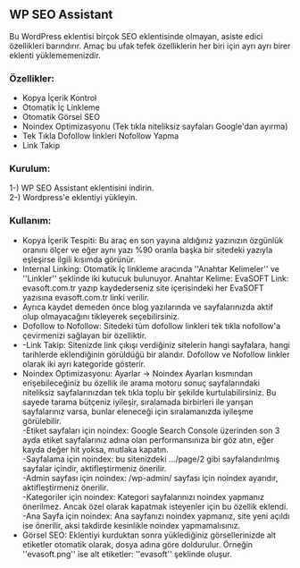 <!-- wp:heading -->
<h2 class="wp-block-heading">WP SEO Assistant</h2>
<!-- /wp:heading -->

<!-- wp:paragraph -->
<p>Bu WordPress eklentisi birçok SEO eklentisinde olmayan, asiste edici özellikleri barındırır. Amaç bu ufak tefek özelliklerin her biri için ayrı ayrı birer eklenti yüklememenizdir.</p>
<!-- /wp:paragraph -->

<!-- wp:heading {"level":3} -->
<h3 class="wp-block-heading">Özellikler:</h3>
<!-- /wp:heading -->

<!-- wp:list -->
<ul><!-- wp:list-item -->
<li>Kopya İçerik Kontrol</li>
<!-- /wp:list-item -->

<!-- wp:list-item -->
<li>Otomatik İç Linkleme</li>
<!-- /wp:list-item -->

<!-- wp:list-item -->
<li>Otomatik Görsel SEO</li>
<!-- /wp:list-item -->

<!-- wp:list-item -->
<li>Noindex Optimizasyonu (Tek tıkla niteliksiz sayfaları Google'dan ayırma)</li>
<!-- /wp:list-item -->

<!-- wp:list-item -->
<li>Tek Tıkla Dofollow linkleri Nofollow Yapma</li>
<!-- /wp:list-item -->

<!-- wp:list-item -->
<li>Link Takip</li>
<!-- /wp:list-item --></ul>
<!-- /wp:list -->

<!-- wp:heading {"level":3} -->
<h3 class="wp-block-heading">Kurulum:</h3>
<!-- /wp:heading -->

<!-- wp:paragraph -->
<p>1-) WP SEO Assistant eklentisini indirin.<br>2-) Wordpress'e eklentiyi yükleyin.</p>
<!-- /wp:paragraph -->

<!-- wp:heading {"level":3} -->
<h3 class="wp-block-heading">Kullanım:</h3>
<!-- /wp:heading -->

<!-- wp:list -->
<ul><!-- wp:list-item -->
<li>Kopya İçerik Tespiti: Bu araç en son yayına aldığınız yazınızın özgünlük oranını ölçer ve eğer aynı yazı %90 oranla başka bir sitedeki yazıyla eşleşirse ilgili kısımda görünür.</li>
<!-- /wp:list-item -->

<!-- wp:list-item -->
<li>Internal Linking: Otomatik İç linkleme aracında ''Anahtar Kelimeler'' ve ''Linkler'' şeklinde iki kutucuk bulunuyor. Anahtar Kelime: EvaSOFT Link: evasoft.com.tr yazıp kaydederseniz site içerisindeki her EvaSOFT yazısına evasoft.com.tr linki verilir.</li>
<!-- /wp:list-item -->

<!-- wp:list-item -->
<li>Ayrıca kaydet demeden önce blog yazılarında ve sayfalarınızda aktif olup olmayacağını tikleyerek seçebilirsiniz.</li>
<!-- /wp:list-item -->

<!-- wp:list-item -->
<li>Dofollow to Nofollow: Sitedeki tüm dofollow linkleri tek tıkla nofollow'a çevirmenizi sağlayan bir özelliktir.</li>
<!-- /wp:list-item -->

<!-- wp:list-item -->
<li>-Link Takip: Sitenizde link çıkışı verdiğiniz sitelerin hangi sayfalara, hangi tarihlerde eklendiğinin görüldüğü bir alandır. Dofollow ve Nofollow linkler olarak iki ayrı kategoride gösterir.</li>
<!-- /wp:list-item -->

<!-- wp:list-item -->
<li>Noindex Optimizasyonu: Ayarlar -> Noindex Ayarları kısmından erişebileceğiniz bu özellik ile arama motoru sonuç sayfalarındaki niteliksiz sayfalarınızdan tek tıkla toplu bir şekilde kurtulabilirsiniz. Bu sayede tarama bütçeniz iyileşir, sıralamada birbirleri ile yarışan sayfalarınız varsa, bunlar eleneceği için sıralamanızda iyileşme görülebilir. <br>-Etiket sayfaları için noindex: Google Search Console üzerinden son 3 ayda etiket sayfalarınız adına olan performansınıza bir göz atın, eğer kayda değer hit yoksa, mutlaka kapatın. <br>-Sayfalama için noindex: bu sitenizdeki .../page/2 gibi sayfalandırılmış sayfalar içindir, aktifleştirmeniz önerilir.<br>-Admin sayfası için noindex: /wp-admin/ sayfası için noindex ayarıdır, aktifleştirmeniz önerilir. <br>-Kategoriler için noindex: Kategori sayfalarınızı noindex yapmanız önerilmez. Ancak özel olarak kapatmak isteyenler için bu özellik eklendi.<br>-Ana Sayfa için noindex: Ana sayfanızı noindex yapmanız, site yeni açıldı ise önerilir, aksi takdirde kesinlikle noindex yapmamalısınız. </li>
<!-- /wp:list-item -->

<!-- wp:list-item -->
<li>Görsel SEO: Eklentiyi kurduktan sonra yüklediğiniz görsellerinizde alt etiketler otomatik olarak, dosya adına göre doldurulur. Örneğin ''evasoft.png'' ise alt etiketler: ''evasoft'' şeklinde oluşur.<br></li>
<!-- /wp:list-item --></ul>
<!-- /wp:list -->
